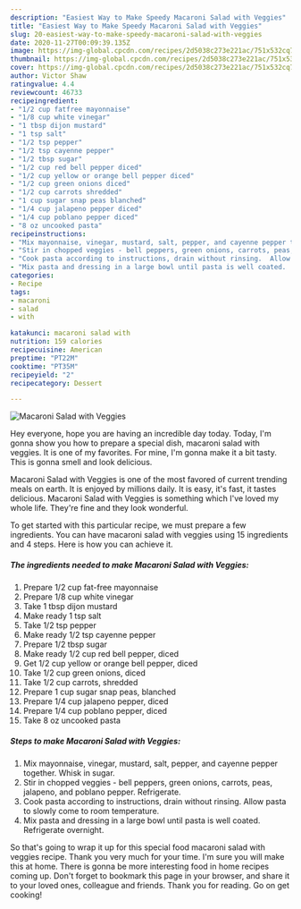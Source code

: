 ```yaml
---
description: "Easiest Way to Make Speedy Macaroni Salad with Veggies"
title: "Easiest Way to Make Speedy Macaroni Salad with Veggies"
slug: 20-easiest-way-to-make-speedy-macaroni-salad-with-veggies
date: 2020-11-27T00:09:39.135Z
image: https://img-global.cpcdn.com/recipes/2d5038c273e221ac/751x532cq70/macaroni-salad-with-veggies-recipe-main-photo.jpg
thumbnail: https://img-global.cpcdn.com/recipes/2d5038c273e221ac/751x532cq70/macaroni-salad-with-veggies-recipe-main-photo.jpg
cover: https://img-global.cpcdn.com/recipes/2d5038c273e221ac/751x532cq70/macaroni-salad-with-veggies-recipe-main-photo.jpg
author: Victor Shaw
ratingvalue: 4.4
reviewcount: 46733
recipeingredient:
- "1/2 cup fatfree mayonnaise"
- "1/8 cup white vinegar"
- "1 tbsp dijon mustard"
- "1 tsp salt"
- "1/2 tsp pepper"
- "1/2 tsp cayenne pepper"
- "1/2 tbsp sugar"
- "1/2 cup red bell pepper diced"
- "1/2 cup yellow or orange bell pepper diced"
- "1/2 cup green onions diced"
- "1/2 cup carrots shredded"
- "1 cup sugar snap peas blanched"
- "1/4 cup jalapeno pepper diced"
- "1/4 cup poblano pepper diced"
- "8 oz uncooked pasta"
recipeinstructions:
- "Mix mayonnaise, vinegar, mustard, salt, pepper, and cayenne pepper together.  Whisk in sugar."
- "Stir in chopped veggies - bell peppers, green onions, carrots, peas, jalapeno, and poblano pepper. Refrigerate."
- "Cook pasta according to instructions, drain without rinsing.  Allow pasta to slowly come to room temperature."
- "Mix pasta and dressing in a large bowl until pasta is well coated.  Refrigerate overnight."
categories:
- Recipe
tags:
- macaroni
- salad
- with

katakunci: macaroni salad with 
nutrition: 159 calories
recipecuisine: American
preptime: "PT22M"
cooktime: "PT35M"
recipeyield: "2"
recipecategory: Dessert

---
```



![Macaroni Salad with Veggies](https://img-global.cpcdn.com/recipes/2d5038c273e221ac/751x532cq70/macaroni-salad-with-veggies-recipe-main-photo.jpg)

Hey everyone, hope you are having an incredible day today. Today, I'm gonna show you how to prepare a special dish, macaroni salad with veggies. It is one of my favorites. For mine, I'm gonna make it a bit tasty. This is gonna smell and look delicious.



Macaroni Salad with Veggies is one of the most favored of current trending meals on earth. It is enjoyed by millions daily. It is easy, it's fast, it tastes delicious. Macaroni Salad with Veggies is something which I've loved my whole life. They're fine and they look wonderful.


To get started with this particular recipe, we must prepare a few ingredients. You can have macaroni salad with veggies using 15 ingredients and 4 steps. Here is how you can achieve it.

<!--inarticleads1-->

##### The ingredients needed to make Macaroni Salad with Veggies:

1. Prepare 1/2 cup fat-free mayonnaise
1. Prepare 1/8 cup white vinegar
1. Take 1 tbsp dijon mustard
1. Make ready 1 tsp salt
1. Take 1/2 tsp pepper
1. Make ready 1/2 tsp cayenne pepper
1. Prepare 1/2 tbsp sugar
1. Make ready 1/2 cup red bell pepper, diced
1. Get 1/2 cup yellow or orange bell pepper, diced
1. Take 1/2 cup green onions, diced
1. Take 1/2 cup carrots, shredded
1. Prepare 1 cup sugar snap peas, blanched
1. Prepare 1/4 cup jalapeno pepper, diced
1. Prepare 1/4 cup poblano pepper, diced
1. Take 8 oz uncooked pasta




<!--inarticleads2-->

##### Steps to make Macaroni Salad with Veggies:

1. Mix mayonnaise, vinegar, mustard, salt, pepper, and cayenne pepper together.  Whisk in sugar.
1. Stir in chopped veggies - bell peppers, green onions, carrots, peas, jalapeno, and poblano pepper. Refrigerate.
1. Cook pasta according to instructions, drain without rinsing.  Allow pasta to slowly come to room temperature.
1. Mix pasta and dressing in a large bowl until pasta is well coated.  Refrigerate overnight.




So that's going to wrap it up for this special food macaroni salad with veggies recipe. Thank you very much for your time. I'm sure you will make this at home. There is gonna be more interesting food in home recipes coming up. Don't forget to bookmark this page in your browser, and share it to your loved ones, colleague and friends. Thank you for reading. Go on get cooking!
